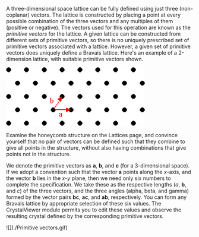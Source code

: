 

A three-dimensional space lattice can be fully defined using just three (non-coplanar) vectors.  The lattice is constructed by placing a point at every possible combination of the three vectors and any multiples of them (positive or negative).  The vectors used for this operation are known as the *primitive vectors* for the lattice. A given lattice can be constructed from different sets of primitive vectors, so there is no uniquely prescribed set of primitive vectors associated with a lattice. However, a given set of primitive vectors does uniquely define a Bravais lattice.  Here's an example of a 2-dimension lattice, with suitable primitive vectors shown.

![](./Primitives.gif)

Examine the honeycomb structure on the Lattices page, and convince yourself that no pair of vectors can be defined such that they combine to give all points in the structure, without also having combinations that give points not in the structure.

We denote the primitive vectors as **a**, **b**, and **c** (for a 3-dimensional space). If we adopt a convention such that the vector <b>a</b> points along the *x*-axis, and the vector <b>b</b> lies in the *x*-*y* plane, then we need only six numbers to complete the specification. We take these as the respective lengths (*a*, **b**, and *c*) of the three vectors, and the three angles (alpha, beta, and gamma) formed by the vector pairs **bc**, **ac**, and **ab**, respectively. You can form any Bravais lattice by appropriate selection of these six values. The CrystalViewer module permits you to edit these values and observe the resulting crystal defined by the corresponding primitive vectors.

![](./Primitive vectors.gif)
